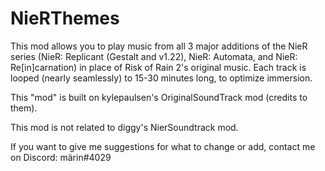 # NieRThemes
This mod allows you to play music from all 3 major additions of the NieR series (NieR: Replicant (Gestalt and v1.22), NieR: Automata, and NieR: Re[in]carnation) in place of Risk of Rain 2's original music. Each track is looped (nearly seamlessly) to 15-30 minutes long, to optimize immersion.

This "mod" is built on kylepaulsen's OriginalSoundTrack mod (credits to them).

This mod is not related to diggy's NierSoundtrack mod.

If you want to give me suggestions for what to change or add, contact me on Discord: märin#4029
